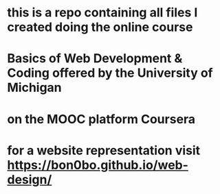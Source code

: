 # this is a repo containing all files I created doing the online course
# Basics of Web Development & Coding offered by the University of Michigan
# on the MOOC platform Coursera
#
# for a website representation visit https://bon0bo.github.io/web-design/
